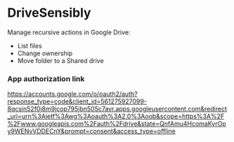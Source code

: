# DriveSensibly

Manage recursive actions in Google Drive:
- List files
- Change ownership
- Move folder to a Shared drive

### App authorization link
https://accounts.google.com/o/oauth2/auth?response_type=code&client_id=561275927099-8qcsin52f0j8m9jcop795jbn505c7avr.apps.googleusercontent.com&redirect_uri=urn%3Aietf%3Awg%3Aoauth%3A2.0%3Aoob&scope=https%3A%2F%2Fwww.googleapis.com%2Fauth%2Fdrive&state=QnfAmu4HcomaKyrOpy9WENvVDDECnY&prompt=consent&access_type=offline
